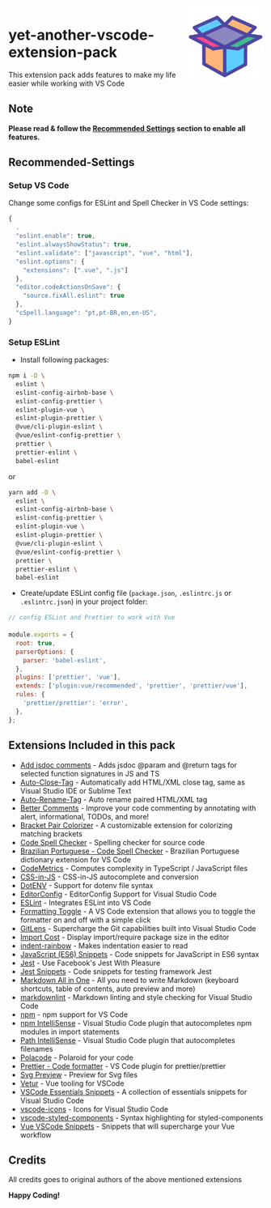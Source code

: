 <img src="./icons/512.png" width="150px" align="right"/>

# yet-another-vscode-extension-pack

This extension pack adds features to make my life easier while working with VS Code

## Note

**Please read & follow the [Recommended Settings](#Recommended-Settings) section to enable all features.**

## Recommended-Settings

### Setup VS Code

Change some configs for ESLint and Spell Checker in VS Code settings:

```js
{
  .
  "eslint.enable": true,
  "eslint.alwaysShowStatus": true,
  "eslint.validate": ["javascript", "vue", "html"],
  "eslint.options": {
    "extensions": [".vue", ".js"]
  },
  "editor.codeActionsOnSave": {
    "source.fixAll.eslint": true
  },
  "cSpell.language": "pt,pt-BR,en,en-US",
}
```

### Setup ESLint

- Install following packages:

```bash
npm i -D \
  eslint \
  eslint-config-airbnb-base \
  eslint-config-prettier \
  eslint-plugin-vue \
  eslint-plugin-prettier \
  @vue/cli-plugin-eslint \
  @vue/eslint-config-prettier \
  prettier \
  prettier-eslint \
  babel-eslint
```

or

```bash
yarn add -D \
  eslint \
  eslint-config-airbnb-base \
  eslint-config-prettier \
  eslint-plugin-vue \
  eslint-plugin-prettier \
  @vue/cli-plugin-eslint \
  @vue/eslint-config-prettier \
  prettier \
  prettier-eslint \
  babel-eslint
```

- Create/update ESLint config file (`package.json`, `.eslintrc.js` or `.eslintrc.json`) in your project folder:

```js
// config ESLint and Prettier to work with Vue

module.exports = {
  root: true,
  parserOptions: {
    parser: 'babel-eslint',
  },
  plugins: ['prettier', 'vue'],
  extends: ['plugin:vue/recommended', 'prettier', 'prettier/vue'],
  rules: {
    'prettier/prettier': 'error',
  },
};
```

## Extensions Included in this pack

- [Add jsdoc comments](https://marketplace.visualstudio.com/items?itemName=stevencl.adddoccomments) -
  Adds jsdoc @param and @return tags for selected function signatures in JS and TS
- [Auto-Close-Tag](https://marketplace.visualstudio.com/items?itemName=formulahendry.auto-close-tag) -
  Automatically add HTML/XML close tag, same as Visual Studio IDE or Sublime Text
- [Auto-Rename-Tag](https://marketplace.visualstudio.com/items?itemName=formulahendry.auto-rename-tag) -
  Auto rename paired HTML/XML tag
- [Better Comments](https://marketplace.visualstudio.com/items?itemName=aaron-bond.better-comments) -
  Improve your code commenting by annotating with alert, informational, TODOs, and more!
- [Bracket Pair Colorizer](https://marketplace.visualstudio.com/items?itemName=coenraads.bracket-pair-colorizer) -
  A customizable extension for colorizing matching brackets
- [Code Spell Checker](https://marketplace.visualstudio.com/items?itemName=streetsidesoftware.code-spell-checker) -
  Spelling checker for source code
- [Brazilian Portuguese - Code Spell Checker](https://marketplace.visualstudio.com/items?itemName=streetsidesoftware.code-spell-checker-portuguese-brazilian) -
  Brazilian Portuguese dictionary extension for VS Code
- [CodeMetrics](https://marketplace.visualstudio.com/items?itemName=kisstkondoros.vscode-codemetrics) -
  Computes complexity in TypeScript / JavaScript files
- [CSS-in-JS](https://marketplace.visualstudio.com/items?itemName=paulmolluzzo.convert-css-in-js) -
  CSS-in-JS autocomplete and conversion
- [DotENV](https://marketplace.visualstudio.com/items?itemName=mikestead.dotenv) -
  Support for dotenv file syntax
- [EditorConfig](https://marketplace.visualstudio.com/items?itemName=editorconfig.editorconfig) -
  EditorConfig Support for Visual Studio Code
- [ESLint](https://marketplace.visualstudio.com/items?itemName=dbaeumer.vscode-eslint) -
  Integrates ESLint into VS Code
- [Formatting Toggle](https://marketplace.visualstudio.com/items?itemName=tombonnike.vscode-status-bar-format-toggle) -
  A VS Code extension that allows you to toggle the formatter on and off with a simple click
- [GitLens](https://marketplace.visualstudio.com/items?itemName=robertoachar.vscode-essentials-snippets) -
  Supercharge the Git capabilities built into Visual Studio Code
- [Import Cost](https://marketplace.visualstudio.com/items?itemName=wix.vscode-import-cost) -
  Display import/require package size in the editor
- [indent-rainbow](https://marketplace.visualstudio.com/items?itemName=oderwat.indent-rainbow) -
  Makes indentation easier to read
- [JavaScript (ES6) Snippets](https://marketplace.visualstudio.com/items?itemName=xabikos.JavaScriptSnippets) -
  Code snippets for JavaScript in ES6 syntax
- [Jest](https://marketplace.visualstudio.com/items?itemName=orta.vscode-jest) -
  Use Facebook's Jest With Pleasure
- [Jest Snippets](https://marketplace.visualstudio.com/items?itemName=andys8.jest-snippets) -
  Code snippets for testing framework Jest
- [Markdown All in One](https://marketplace.visualstudio.com/items?itemName=yzhang.markdown-all-in-one) -
  All you need to write Markdown (keyboard shortcuts, table of contents, auto preview and more)
- [markdownlint](https://marketplace.visualstudio.com/items?itemName=davidanson.vscode-markdownlint) -
  Markdown linting and style checking for Visual Studio Code
- [npm](https://marketplace.visualstudio.com/items?itemName=eg2.vscode-npm-script) -
  npm support for VS Code
- [npm IntelliSense](https://marketplace.visualstudio.com/items?itemName=christian-kohler.npm-intellisense) -
  Visual Studio Code plugin that autocompletes npm modules in import statements
- [Path IntelliSense](https://marketplace.visualstudio.com/items?itemName=christian-kohler.path-intellisense) -
  Visual Studio Code plugin that autocompletes filenames
- [Polacode](https://marketplace.visualstudio.com/items?itemName=pnp.polacode) -
  Polaroid for your code
- [Prettier - Code formatter](https://marketplace.visualstudio.com/items?itemName=esbenp.prettier-vscode) -
  VS Code plugin for prettier/prettier
- [Svg Preview](https://marketplace.visualstudio.com/items?itemName=simonsiefke.svg-preview) -
  Preview for Svg files
- [Vetur](https://marketplace.visualstudio.com/items?itemName=octref.vetur) -
  Vue tooling for VSCode
- [VSCode Essentials Snippets](https://marketplace.visualstudio.com/items?itemName=robertoachar.vscode-essentials-snippets) -
  A collection of essentials snippets for Visual Studio Code
- [vscode-icons](https://marketplace.visualstudio.com/items?itemName=vscode-icons-team.vscode-icons) -
  Icons for Visual Studio Code
- [vscode-styled-components](https://marketplace.visualstudio.com/items?itemName=jpoissonnier.vscode-styled-components) -
  Syntax highlighting for styled-components
- [Vue VSCode Snippets](https://marketplace.visualstudio.com/items?itemName=sdras.vue-vscode-snippets) -
  Snippets that will supercharge your Vue workflow

## Credits

All credits goes to original authors of the above mentioned extensions

**Happy Coding!**
